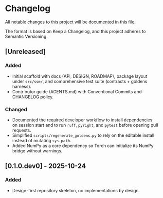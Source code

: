# Changelog

All notable changes to this project will be documented in this file.

The format is based on Keep a Changelog, and this project adheres to Semantic Versioning.

## [Unreleased]
### Added
- Initial scaffold with docs (API, DESIGN, ROADMAP), package layout under `src/ssm/`, and comprehensive test suite (contracts + goldens harness).
- Contributor guide (AGENTS.md) with Conventional Commits and CHANGELOG policy.
### Changed
- Documented the required developer workflow to install dependencies on session start and to run `ruff`, `pyright`, and `pytest` before opening pull requests.
- Simplified `scripts/regenerate_goldens.py` to rely on the editable install instead of mutating `sys.path`.
- Added NumPy as a core dependency so Torch can initialize its NumPy bridge without warnings.

## [0.1.0.dev0] - 2025-10-24
### Added
- Design-first repository skeleton, no implementations by design.

